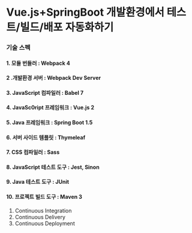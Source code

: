 # Vue.js+SpringBoot 개발환경에서 테스트/빌드/배포 자동화하기

### 기술 스펙

#### 1. 모듈 번들러 : Webpack 4
#### 2 .개발환경 서버 : Webpack Dev Server
#### 3. JavaScript 컴파일러 : Babel 7
#### 4. JavaSc0ript 프레임워크 : Vue.js 2
#### 5. Java 프레임워크 : Spring Boot 1.5
#### 6. 서버 사이드 템플릿 : Thymeleaf
#### 7. CSS 컴파일러 : Sass
#### 8. JavaScript 테스트 도구 : Jest, Sinon
#### 9. Java 테스트 도구 : JUnit
#### 10. 프로젝트 빌드 도구 : Maven 3



1. Continuous Integration
2. Continuous Delivery
3. Continuous Deployment


